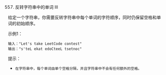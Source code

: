 557. 反转字符串中的单词 III

给定一个字符串，你需要反转字符串中每个单词的字符顺序，同时仍保留空格和单词的初始顺序。

示例1：
```
输入："Let's take LeetCode contest"
输出："s'teL ekat edoCteeL tsetnoc"
```

提示：
- `在字符串中，每个单词由单个空格分隔，并且字符串中不会有任何额外的空格。`